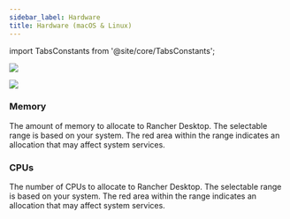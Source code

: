 ```yaml
---
sidebar_label: Hardware
title: Hardware (macOS & Linux)
---
```


<head>
  <link rel="canonical" href="https://docs.rancherdesktop.io/ui/preferences/virtual-machine/hardware"/>
</head>

import TabsConstants from '@site/core/TabsConstants';

<Tabs groupId="os">
<TabItem value="macOS">

![](https://suse-rancher-media.s3.amazonaws.com/desktop/v1.11/preferences/macOS_virtualMachine_tabHardware.png)

</TabItem>
<TabItem value="Linux">

![](https://suse-rancher-media.s3.amazonaws.com/desktop/v1.12/preferences/Linux_virtualMachine_tabHardware.png)

</TabItem>
</Tabs>

### Memory

The amount of memory to allocate to Rancher Desktop. The selectable range is based on your system. The red area within the range indicates an allocation that may affect system services.

### CPUs

The number of CPUs to allocate to Rancher Desktop. The selectable range is based on your system. The red area within the range indicates an allocation that may affect system services.
